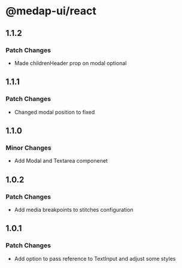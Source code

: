 # @medap-ui/react

## 1.1.2

### Patch Changes

- Made childrenHeader prop on modal optional

## 1.1.1

### Patch Changes

- Changed modal position to fixed

## 1.1.0

### Minor Changes

- Add Modal and Textarea componenet

## 1.0.2

### Patch Changes

- Add media breakpoints to stitches configuration

## 1.0.1

### Patch Changes

- Add option to pass reference to TextInput and adjust some styles
